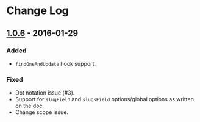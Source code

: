 # Change Log

## [1.0.6] - 2016-01-29

### Added

- `findOneAndUpdate` hook support.

### Fixed

- Dot notation issue (#3).
- Support for `slugField` and `slugsField` options/global options as written on the doc. 
- Change scope issue.

[1.0.6]: https://github.com/budiadiono/mongoose-slug-hero/compare/cf470915502218ff38227cd52ba710702ae23d1d...c3ce00b4c08ff913b3517f2c906d3e1edb106c8e